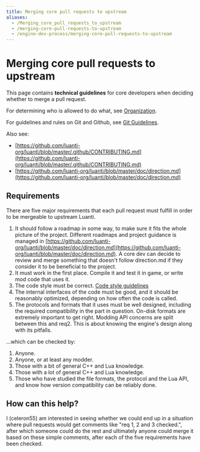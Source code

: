 ```yaml
---
title: Merging core pull requests to upstream
aliases:
  - /Merging_core_pull_requests_to_upstream
  - /merging-core-pull-requests-to-upstream
  - /engine-dev-process/merging-core-pull-requests-to-upstream
---
```


# Merging core pull requests to upstream

This page contains **technical guidelines** for core developers when deciding whether to merge a pull request.

For determining who is allowed to do what, see [Organization](/for-engine-devs/organization).

For guidelines and rules on Git and Github, see [Git Guidelines](/for-engine-devs/git-guidelines).

Also see:

- [https://github.com/luanti-org/luanti/blob/master/.github/CONTRIBUTING.md](https://github.com/luanti-org/luanti/blob/master/.github/CONTRIBUTING.md)
- [https://github.com/luanti-org/luanti/blob/master/doc/direction.md](https://github.com/luanti-org/luanti/blob/master/doc/direction.md)

## Requirements

There are five major requirements that each pull request must fulfill in order to be mergeable to upstream Luanti.

1.  It should follow a roadmap in some way, to make sure it fits the whole picture of the project. Different roadmaps and project guidance is managed in [https://github.com/luanti-org/luanti/blob/master/doc/direction.md](https://github.com/luanti-org/luanti/blob/master/doc/direction.md). A core dev can decide to review and merge something that doesn't follow direction.md if they consider it to be beneficial to the project.
2.  It must work in the first place. Compile it and test it in game, or write mod code that uses it.
3.  The code style must be correct. [Code style guidelines](/for-engine-devs/code-style-guidelines)
4.  The internal interfaces of the code must be good, and it should be reasonably optimized, depending on how often the code is called.
5.  The protocols and formats that it uses must be well designed, including the required compatibility in the part in question. On-disk formats are extremely important to get right. Modding API concerns are split between this and req2. This is about knowing the engine's design along with its pitfalls.

...which can be checked by:

1.  Anyone.
2.  Anyone, or at least any modder.
3.  Those with a bit of general C++ and Lua knowledge.
4.  Those with a lot of general C++ and Lua knowledge.
5.  Those who have studied the file formats, the protocol and the Lua API, and know how version compatibility can be reliably done.

## How can this help?

I (celeron55) am interested in seeing whether we could end up in a situation where pull requests would get comments like "req 1, 2 and 3 checked.", after which someone could do the rest and ultimately anyone could merge it based on these simple comments, after each of the five requirements have been checked.
